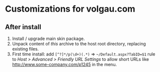﻿# Customizations for volgau.com

## After install

1. Install / upgrade main skin package.
2. Unpack content of *this* archive to the host root directory, replacing existing files.
2. First time install: add `[^?]*/p(\d+)(.*)` => `~/Default.aspx?TabID=$1` rule to *Host &gt; Advanced &gt; Friendly URL Settings* 
to allow short URLs like http://www.some-company.com/p1245 in the menu.
